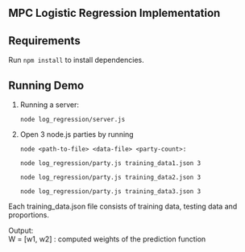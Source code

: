 
## MPC Logistic Regression Implementation
## Requirements
Run ``` npm install ``` to install dependencies.
## Running Demo
1. Running a server:
    ```shell
    node log_regression/server.js
    ```

2. Open 3 node.js parties by running
    ```shell
   node <path-to-file> <data-file> <party-count>:
   
    node log_regression/party.js training_data1.json 3
   
   node log_regression/party.js training_data2.json 3
   
   node log_regression/party.js training_data3.json 3

Each training_data.json file consists of training data, testing data and proportions.

Output:<br>
W = [w1, w2] : computed weights of the prediction function

